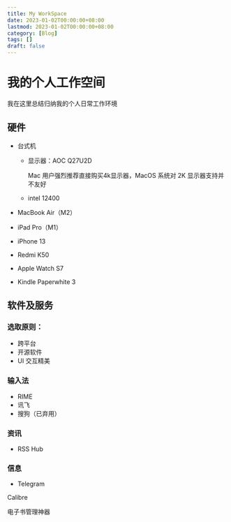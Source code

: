 ```yaml
---
title: My WorkSpace
date: 2023-01-02T00:00:00+08:00
lastmod: 2023-01-02T00:00:00+08:00
category: [Blog]
tags: []
draft: false
---
```


# 我的个人工作空间

我在这里总结归纳我的个人日常工作环境

## 硬件

- 台式机

  - 显示器：AOC Q27U2D

    Mac 用户强烈推荐直接购买4k显示器，MacOS 系统对 2K 显示器支持并不友好

  - intel 12400

- MacBook Air（M2）
- iPad Pro（M1）

- iPhone 13
- Redmi K50

- Apple Watch S7
- Kindle Paperwhite 3

## 软件及服务

### 选取原则：

- 跨平台
- 开源软件
- UI 交互精美

### 输入法

- RIME
- 讯飞
- 搜狗（已弃用）

### 资讯

- RSS Hub

### 信息

- Telegram

Calibre

电子书管理神器

